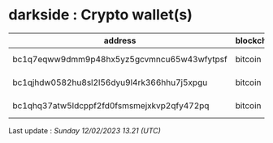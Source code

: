 # darkside : Crypto wallet(s)

| address | blockchain | Balance |
|---|---|---|
| bc1q7eqww9dmm9p48hx5yz5gcvmncu65w43wfytpsf | bitcoin | $ 4410283 |
| bc1qjhdw0582hu8sl2l56dyu9l4rk366hhu7j5xpgu | bitcoin | $ 249725 |
| bc1qhq37atw5ldcppf2fd0fsmsmejxkvp2qfy472pq | bitcoin | $ 4451309 |

Last update : _Sunday 12/02/2023 13.21 (UTC)_

